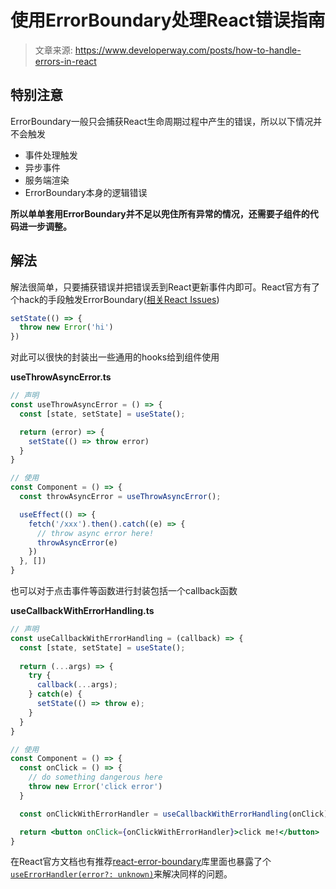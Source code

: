 # 使用ErrorBoundary处理React错误指南

>文章来源: https://www.developerway.com/posts/how-to-handle-errors-in-react

## 特别注意

ErrorBoundary一般只会捕获React生命周期过程中产生的错误，所以以下情况并不会触发

- 事件处理触发
- 异步事件
- 服务端渲染
- ErrorBoundary本身的逻辑错误

**所以单单套用ErrorBoundary并不足以兜住所有异常的情况，还需要子组件的代码进一步调整。**

## 解法

解法很简单，只要捕获错误并把错误丢到React更新事件内即可。React官方有了个hack的手段触发ErrorBoundary([相关React Issues](https://github.com/facebook/react/issues/14981#issuecomment-468460187))

```jsx
setState(() => {
  throw new Error('hi')
})
```

对此可以很快的封装出一些通用的hooks给到组件使用

**useThrowAsyncError.ts**

```jsx
// 声明
const useThrowAsyncError = () => {
  const [state, setState] = useState();

  return (error) => {
    setState(() => throw error)
  }
}

// 使用
const Component = () => {
  const throwAsyncError = useThrowAsyncError();

  useEffect(() => {
    fetch('/xxx').then().catch((e) => {
      // throw async error here!
      throwAsyncError(e)
    })
  }, [])
}
```

也可以对于点击事件等函数进行封装包括一个callback函数

**useCallbackWithErrorHandling.ts**

```jsx
// 声明
const useCallbackWithErrorHandling = (callback) => {
  const [state, setState] = useState();
  
  return (...args) => {
    try {
      callback(...args);
    } catch(e) {
      setState(() => throw e);
    }
  }
}

// 使用
const Component = () => {
  const onClick = () => {
    // do something dangerous here
    throw new Error('click error')
  }

  const onClickWithErrorHandler = useCallbackWithErrorHandling(onClick);

  return <button onClick={onClickWithErrorHandler}>click me!</button>
}
```

在React官方文档也有推荐[react-error-boundary](https://github.com/bvaughn/react-error-boundary)库里面也暴露了个[`useErrorHandler(error?: unknown)`](https://github.com/bvaughn/react-error-boundary#useerrorhandlererror-unknown)来解决同样的问题。